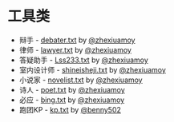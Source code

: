 # 工具类

* 辩手 - [debater.txt](debater.txt) by [@zhexiuamoy](https://github.com/zhexiuamoy)
* 律师 - [lawyer.txt](lawyer.txt) by [@zhexiuamoy](https://github.com/zhexiuamoy)
* 答疑助手 - [Lss233.txt](Lss233.txt) by [@zhexiuamoy](https://github.com/zhexiuamoy)
* 室内设计师 - [shineisheji.txt](shineisheji.txt) by [@zhexiuamoy](https://github.com/zhexiuamoy)
* 小说家 - [novelist.txt](novelist.txt) by [@zhexiuamoy](https://github.com/zhexiuamoy)
* 诗人 - [poet.txt](poet.txt) by [@zhexiuamoy](https://github.com/zhexiuamoy)
* 必应 - [bing.txt](bing.txt) by [@zhexiuamoy](https://github.com/zhexiuamoy)
* 跑团KP - [kp.txt](kp.txt) by [@benny502](https://github.com/benny502)
